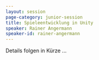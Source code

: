 ```yaml
---
layout: session
page-category: junior-session
title: Spieleentwicklung in Unity
speaker: Rainer Angermann
speaker-id: rainer-angermann
---
```


Details folgen in Kürze ...